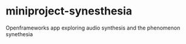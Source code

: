 # miniproject-synesthesia

Openframeworks app exploring audio synthesis and the phenomenon synethesia

